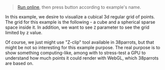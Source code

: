 > [Run online](http://tinyurl.com/te3bsoh), then press button according to example's name.

In this example, we desire to visualize a cubical 3d regular grid of points.
The grid for this example is the following - a cube and a spherical sparse space inside it.
In addition, we want to see `Z` parameter to see the grid limited by z value.

Of course, we just might use "Z-clip" tool available in 38parrots, but that might be not 
so interesting for this example purpose. The real purpose is to show something computing-like,
among with to stress-test a GPU to understand how much points it could render with WebGL,
which 38parrots are based on.


